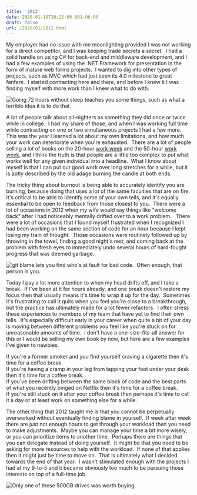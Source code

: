 ```yaml
---
title: '2012'
date: 2020-01-19T20:25:00.001-06:00
draft: false
url: /2020/01/2012.html
---
```


My employer had no issue with me moonlighting provided I was not working for a direct competitor, and I was keeping trade secrets a secret.  I had a solid handle on using C# for back-end and middleware development, and I had a few examples of using the .NET Framework for presentation in the form of mature web forms projects.  I wanted to dig into other types of projects, such as MVC which had just seen its 4.0 milestone to great fanfare.  I started contracting here and there, and before I knew it I was finding myself with more work than I knew what to do with.

![](/images/post/nosleep-large.jpg "Going 72 hours without sleep teaches you some things, such as what a terrible idea it is to do that.")

A lot of people talk about all-nighters as something they did once or twice while in college.  I had my share of those, and when I was working full time while contracting on one or two simultaneous projects I had a few more.  This was the year I learned a lot about my own limitations, and how much your work can deteriorate when you're exhausted.  There are a lot of people selling a lot of books on the 20-hour [work week](https://www.cnn.com/2015/10/28/world/twenty-hour-work-week/index.html) and the 50-hour [work week](https://www.cnbc.com/2015/01/26/working-more-than-50-hours-makes-you-less-productive.html), and I think the truth is that people are a little too complex to put what works well for any given individual into a headline.  What I know about myself is that I can put out good work over long stretches for a while, but it is aptly described by the old adage burning the candle at both ends.  
  
The tricky thing about burnout is being able to accurately identify you are burning, because doing that uses a lot of the same faculties that are on fire.  It's critical to be able to identify some of your own tells, and it's equally essential to be open to feedback from those closest to you.  There were a lot of occasions in 2012 when my wife would say things like "welcome back" after I had noticeably mentally drifted over to a work problem.   There were a lot of occasions that I found myself frustrated when I recognized I had been working on the same section of code for an hour because I kept losing my train of thought.  Those occasions were routinely followed up by throwing in the towel, finding a good night's rest, and coming back at the problem with fresh eyes to immediately undo several hours of hard-fought progress that was deemed garbage.  

![](/images/post/spiderman2099meme-large.jpg "git blame lets you find who's at fault for bad code.  Often enough, that person is you.")

Today I pay a lot more attention to when my head drifts off, and I take a break.  If I've been at it for hours already, and one break doesn't restore my focus then that usually means it's time to wrap it up for the day.  Sometimes it's frustrating to call it quits when you feel you're close to a breakthrough, but the practice has ultimately made for a lot fewer refactors.  I often stress these experiences to members of my team that have yet to find their own tells.  It's especially difficult early in your career when quite a bit of your day is moving between different problems you feel like you're stuck on for unreasonable amounts of time.  I don't have a one-size-fits-all answer for this or I would be selling my own book by now, but here are a few examples I've given to newbies.  
  
If you're a former smoker and you find yourself craving a cigarette then it's time for a coffee break.  
If you're having a cramp in your leg from tapping your foot under your desk then it's time for a coffee break.  
If you've been drifting between the same block of code and the best parts of what you recently binged on Netflix then it's time for a coffee break.  
If you're still stuck on it after your coffee break then perhaps it's time to call it a day or at least work on something else for a while.  
  
The other thing that 2012 taught me is that you cannot be perpetually overworked without eventually finding blame in yourself.  If week after week there are just not enough hours to get through your workload then you need to make adjustments.  Maybe you can manage your time a bit more wisely, or you can prioritize items to another time.  Perhaps there are things that you can delegate instead of doing yourself.  It might be that you need to be asking for more resources to help with the workload.  If none of that applies then it might just be time to move on.  That is ultimately what I decided towards the end of that year.  I wasn't stimulated enough with the projects I had at my 9-to-5 and it became obviously too much to be pursuing those interests on top of a full-time job. 

![](/images/post/2012_hdd_prices.png "Only one of these 500GB drives was worth buying.")
